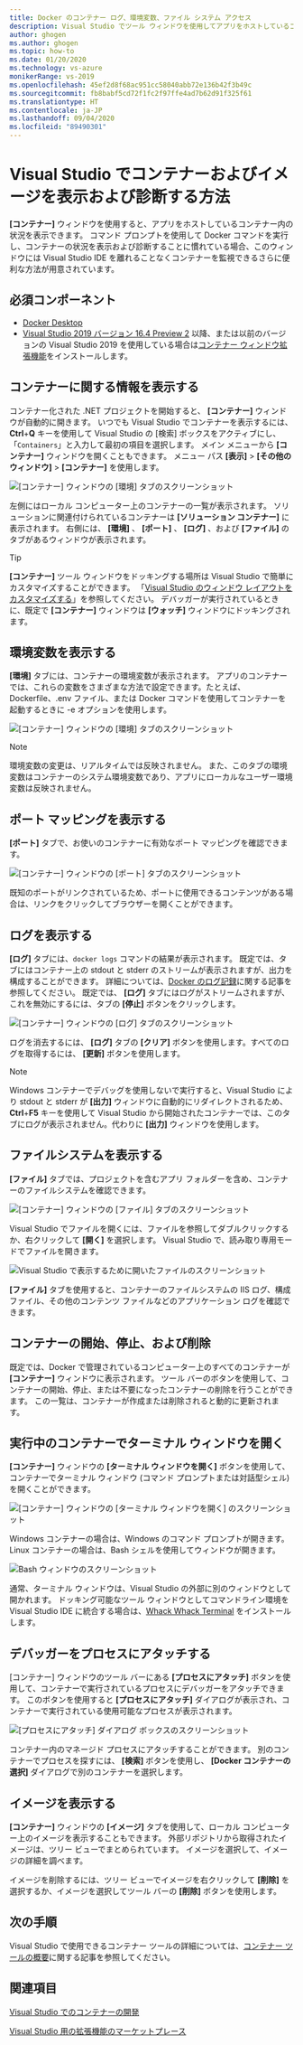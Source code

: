```yaml
---
title: Docker のコンテナー ログ、環境変数、ファイル システム アクセス
description: Visual Studio でツール ウィンドウを使用してアプリをホストしているコンテナー内の状況を表示することにより、コンテナーベースのアプリをデバッグおよび診断する機能を向上させる方法について説明します。
author: ghogen
ms.author: ghogen
ms.topic: how-to
ms.date: 01/20/2020
ms.technology: vs-azure
monikerRange: vs-2019
ms.openlocfilehash: 45ef2d8f68ac951cc58040abb72e136b42f3b49c
ms.sourcegitcommit: fb8babf5cd72f1fc2f97ffe4ad7b62d91f325f61
ms.translationtype: HT
ms.contentlocale: ja-JP
ms.lasthandoff: 09/04/2020
ms.locfileid: "89490301"
---
```

# <a name="how-to-view-and-diagnose-containers-and-images-in-visual-studio"></a>Visual Studio でコンテナーおよびイメージを表示および診断する方法

**[コンテナー]** ウィンドウを使用すると、アプリをホストしているコンテナー内の状況を表示できます。 コマンド プロンプトを使用して Docker コマンドを実行し、コンテナーの状況を表示および診断することに慣れている場合、このウィンドウには Visual Studio IDE を離れることなくコンテナーを監視できるさらに便利な方法が用意されています。

## <a name="prerequisites"></a>必須コンポーネント

- [Docker Desktop](https://hub.docker.com/editions/community/docker-ce-desktop-windows)
- [Visual Studio 2019 バージョン 16.4 Preview 2](https://visualstudio.microsoft.com/downloads) 以降、または以前のバージョンの Visual Studio 2019 を使用している場合は[コンテナー ウィンドウ拡張機能](https://marketplace.visualstudio.com/items?itemName=ms-azuretools.vs-containers-tools-extensions)をインストールします。

## <a name="view-information-about-your-containers"></a>コンテナーに関する情報を表示する

コンテナー化された .NET プロジェクトを開始すると、 **[コンテナー]** ウィンドウが自動的に開きます。 いつでも Visual Studio でコンテナーを表示するには、**Ctrl**+**Q** キーを使用して Visual Studio の [検索] ボックスをアクティブにし、「`Containers`」と入力して最初の項目を選択します。 メイン メニューから **[コンテナー]** ウィンドウを開くこともできます。 メニュー パス **[表示]**  >  **[その他のウィンドウ]**  >  **[コンテナー]** を使用します。  

![[コンテナー] ウィンドウの [環境] タブのスクリーンショット](media/view-and-diagnose-containers/container-window.png)

左側にはローカル コンピューター上のコンテナーの一覧が表示されます。 ソリューションに関連付けられているコンテナーは **[ソリューション コンテナー]** に表示されます。 右側には、 **[環境]** 、 **[ポート]** 、 **[ログ]** 、および **[ファイル]** のタブがあるウィンドウが表示されます。

> [!TIP]
> **[コンテナー]** ツール ウィンドウをドッキングする場所は Visual Studio で簡単にカスタマイズすることができます。 「[Visual Studio のウィンドウ レイアウトをカスタマイズする](../ide/customizing-window-layouts-in-visual-studio.md)」を参照してください。 デバッガーが実行されているときに、既定で **[コンテナー]** ウィンドウは **[ウォッチ]** ウィンドウにドッキングされます。

## <a name="view-environment-variables"></a>環境変数を表示する

**[環境]** タブには、コンテナーの環境変数が表示されます。 アプリのコンテナーでは、これらの変数をさまざまな方法で設定できます。たとえば、Dockerfile、.env ファイル、または Docker コマンドを使用してコンテナーを起動するときに -e オプションを使用します。

![[コンテナー] ウィンドウの [環境] タブのスクリーンショット](media/view-and-diagnose-containers/containers-environment-vars.png)

> [!NOTE]
> 環境変数の変更は、リアルタイムでは反映されません。 また、このタブの環境変数はコンテナーのシステム環境変数であり、アプリにローカルなユーザー環境変数は反映されません。

## <a name="view-port-mappings"></a>ポート マッピングを表示する

**[ポート]** タブで、お使いのコンテナーに有効なポート マッピングを確認できます。

![[コンテナー] ウィンドウの [ポート] タブのスクリーンショット](media/view-and-diagnose-containers/containers-ports.png)

既知のポートがリンクされているため、ポートに使用できるコンテンツがある場合は、リンクをクリックしてブラウザーを開くことができます。

## <a name="view-logs"></a>ログを表示する

**[ログ]** タブには、`docker logs` コマンドの結果が表示されます。 既定では、タブにはコンテナー上の stdout と stderr のストリームが表示されますが、出力を構成することができます。 詳細については、[Docker のログ記録](https://docs.docker.com/config/containers/logging/)に関する記事を参照してください。  既定では、 **[ログ]** タブにはログがストリームされますが、これを無効にするには、タブの **[停止]** ボタンをクリックします。

![[コンテナー] ウィンドウの [ログ] タブのスクリーンショット](media/view-and-diagnose-containers/containers-logs.png)

ログを消去するには、 **[ログ]** タブの **[クリア]** ボタンを使用します。すべてのログを取得するには、 **[更新]** ボタンを使用します。

> [!NOTE]
> Windows コンテナーでデバッグを使用しないで実行すると、Visual Studio により stdout と stderr が **[出力]** ウィンドウに自動的にリダイレクトされるため、**Ctrl**+**F5** キーを使用して Visual Studio から開始されたコンテナーでは、このタブにログが表示されません。代わりに **[出力]** ウィンドウを使用します。

## <a name="view-the-filesystem"></a>ファイルシステムを表示する

**[ファイル]** タブでは、プロジェクトを含むアプリ フォルダーを含め、コンテナーのファイルシステムを確認できます。

![[コンテナー] ウィンドウの [ファイル] タブのスクリーンショット](media/view-and-diagnose-containers/container-filesystem.png)

Visual Studio でファイルを開くには、ファイルを参照してダブルクリックするか、右クリックして **[開く]** を選択します。 Visual Studio で、読み取り専用モードでファイルを開きます。

![Visual Studio で表示するために開いたファイルのスクリーンショット](media/view-and-diagnose-containers/container-file-open.png)

**[ファイル]** タブを使用すると、コンテナーのファイルシステムの IIS ログ、構成ファイル、その他のコンテンツ ファイルなどのアプリケーション ログを確認できます。

## <a name="start-stop-and-remove-containers"></a>コンテナーの開始、停止、および削除

既定では、Docker で管理されているコンピューター上のすべてのコンテナーが **[コンテナー]** ウィンドウに表示されます。 ツール バーのボタンを使用して、コンテナーの開始、停止、または不要になったコンテナーの削除を行うことができます。  この一覧は、コンテナーが作成または削除されると動的に更新されます。

## <a name="open-a-terminal-window-in-a-running-container"></a>実行中のコンテナーでターミナル ウィンドウを開く

**[コンテナー]** ウィンドウの **[ターミナル ウィンドウを開く]** ボタンを使用して、コンテナーでターミナル ウィンドウ (コマンド プロンプトまたは対話型シェル) を開くことができます。

![[コンテナー] ウィンドウの [ターミナル ウィンドウを開く] のスクリーンショット](media/view-and-diagnose-containers/containers-open-terminal-window.png)

Windows コンテナーの場合は、Windows のコマンド プロンプトが開きます。 Linux コンテナーの場合は、Bash シェルを使用してウィンドウが開きます。

![Bash ウィンドウのスクリーンショット](media/view-and-diagnose-containers/container-bash-window.png)

通常、ターミナル ウィンドウは、Visual Studio の外部に別のウィンドウとして開かれます。 ドッキング可能なツール ウィンドウとしてコマンドライン環境を Visual Studio IDE に統合する場合は、[Whack Whack Terminal](https://marketplace.visualstudio.com/items?itemName=DanielGriffen.WhackWhackTerminal) をインストールします。

## <a name="attach-the-debugger-to-a-process"></a>デバッガーをプロセスにアタッチする

[コンテナー] ウィンドウのツール バーにある **[プロセスにアタッチ]** ボタンを使用して、コンテナーで実行されているプロセスにデバッガーをアタッチできます。 このボタンを使用すると **[プロセスにアタッチ]** ダイアログが表示され、コンテナーで実行されている使用可能なプロセスが表示されます。  

![[プロセスにアタッチ] ダイアログ ボックスのスクリーンショット](media/view-and-diagnose-containers/containers-attach-to-process.jpg)

コンテナー内のマネージド プロセスにアタッチすることができます。 別のコンテナーでプロセスを探すには、 **[検索]** ボタンを使用し、 **[Docker コンテナーの選択]** ダイアログで別のコンテナーを選択します。

## <a name="viewing-images"></a>イメージを表示する

**[コンテナー]** ウィンドウの **[イメージ]** タブを使用して、ローカル コンピューター上のイメージを表示することもできます。 外部リポジトリから取得されたイメージは、ツリー ビューでまとめられています。 イメージを選択して、イメージの詳細を調べます。

イメージを削除するには、ツリー ビューでイメージを右クリックして **[削除]** を選択するか、イメージを選択してツール バーの **[削除]** ボタンを使用します。

## <a name="next-steps"></a>次の手順

Visual Studio で使用できるコンテナー ツールの詳細については、[コンテナー ツールの概要](overview.md)に関する記事を参照してください。

## <a name="see-also"></a>関連項目

[Visual Studio でのコンテナーの開発](./index.yml)

[Visual Studio 用の拡張機能のマーケットプレース](https://marketplace.visualstudio.com/)